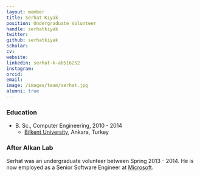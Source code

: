 ```yaml
---
layout: member
title: Serhat Kıyak
position: Undergraduate Volunteer
handle: serhatkiyak
twitter:
github: serhatkiyak
scholar: 
cv: 
website: 
linkedin: serhat-k-ab516252
instagram:
orcid: 
email: 
image: /images/team/serhat.jpg
alumni: true
---
```


### Education

- B. Sc., Computer Engineering, 2010 - 2014 
  - [Bilkent University](http://www.cs.bilkent.edu.tr/), Ankara, Turkey

### After Alkan Lab

Serhat was an undergraduate volunteer between  Spring 2013 - 2014. He is now employed as a Senior Software Engineer at [Microsoft](http://www.microsoft.com).


